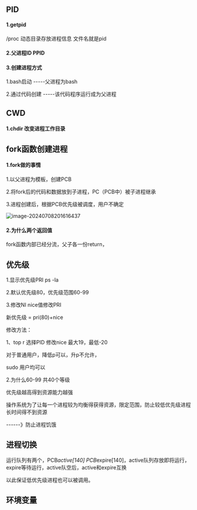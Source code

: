 ## PID

#### 1.getpid

/proc  动态目录存放进程信息 文件名就是pid

#### 2.父进程ID   PPID

#### 3.创建进程方式

1.bash启动   -----父进程为bash

2.通过代码创建  -----该代码程序运行成为父进程

## CWD

#### 1.chdir  改变进程工作目录



## fork函数创建进程

#### 1.fork做的事情

1.以父进程为模板，创建PCB

2.将fork后的代码和数据放到子进程，PC（PCB中）被子进程继承

3.进程创建后，根据PCB优先级被调度，用户不确定

![image-20240708201616437](C:\Users\Administrator\AppData\Roaming\Typora\typora-user-images\image-20240708201616437.png)

#### 2.为什么两个返回值

fork函数内部已经分流，父子各一份return，





## 优先级

1.显示优先级PRI   ps -la

2.默认优先级80，优先级范围60-99

3.修改NI nice值修改PRI

新优先级 = pri(80)+nice

修改方法：

1、top    r     选择PID  修改nice   最大19，最低-20

对于普通用户，降低p可以，升p不允许，

sudo 用户均可以

2.为什么60-99 共40个等级

优先级越高得到资源能力越强

操作系统为了让每一个进程较为均衡得获得资源，限定范围，防止较低优先级进程长时间得不到资源

------》防止进程饥饿



## 进程切换

运行队列有两个，PCB*active[140]    PCB*expire[140]，active队列存放即将运行，expire等待运行，active队空后，active和expire互换

以此保证低优先级进程也可以被调用。



## 环境变量

















